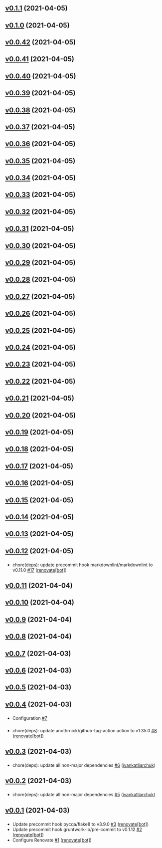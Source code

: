 #

## [v0.1.1](https://github.com/accelerator-blueprints/base-blueprint/tree/v0.1.1) (2021-04-05)

## [v0.1.0](https://github.com/accelerator-blueprints/base-blueprint/tree/v0.1.0) (2021-04-05)

## [v0.0.42](https://github.com/accelerator-blueprints/base-blueprint/tree/v0.0.42) (2021-04-05)

## [v0.0.41](https://github.com/accelerator-blueprints/base-blueprint/tree/v0.0.41) (2021-04-05)

## [v0.0.40](https://github.com/accelerator-blueprints/base-blueprint/tree/v0.0.40) (2021-04-05)

## [v0.0.39](https://github.com/accelerator-blueprints/base-blueprint/tree/v0.0.39) (2021-04-05)

## [v0.0.38](https://github.com/accelerator-blueprints/base-blueprint/tree/v0.0.38) (2021-04-05)

## [v0.0.37](https://github.com/accelerator-blueprints/base-blueprint/tree/v0.0.37) (2021-04-05)

## [v0.0.36](https://github.com/accelerator-blueprints/base-blueprint/tree/v0.0.36) (2021-04-05)

## [v0.0.35](https://github.com/accelerator-blueprints/base-blueprint/tree/v0.0.35) (2021-04-05)

## [v0.0.34](https://github.com/accelerator-blueprints/base-blueprint/tree/v0.0.34) (2021-04-05)

## [v0.0.33](https://github.com/accelerator-blueprints/base-blueprint/tree/v0.0.33) (2021-04-05)

## [v0.0.32](https://github.com/accelerator-blueprints/base-blueprint/tree/v0.0.32) (2021-04-05)

## [v0.0.31](https://github.com/accelerator-blueprints/base-blueprint/tree/v0.0.31) (2021-04-05)

## [v0.0.30](https://github.com/accelerator-blueprints/base-blueprint/tree/v0.0.30) (2021-04-05)

## [v0.0.29](https://github.com/accelerator-blueprints/base-blueprint/tree/v0.0.29) (2021-04-05)

## [v0.0.28](https://github.com/accelerator-blueprints/base-blueprint/tree/v0.0.28) (2021-04-05)

## [v0.0.27](https://github.com/accelerator-blueprints/base-blueprint/tree/v0.0.27) (2021-04-05)

## [v0.0.26](https://github.com/accelerator-blueprints/base-blueprint/tree/v0.0.26) (2021-04-05)

## [v0.0.25](https://github.com/accelerator-blueprints/base-blueprint/tree/v0.0.25) (2021-04-05)

## [v0.0.24](https://github.com/accelerator-blueprints/base-blueprint/tree/v0.0.24) (2021-04-05)

## [v0.0.23](https://github.com/accelerator-blueprints/base-blueprint/tree/v0.0.23) (2021-04-05)

## [v0.0.22](https://github.com/accelerator-blueprints/base-blueprint/tree/v0.0.22) (2021-04-05)

## [v0.0.21](https://github.com/accelerator-blueprints/base-blueprint/tree/v0.0.21) (2021-04-05)

## [v0.0.20](https://github.com/accelerator-blueprints/base-blueprint/tree/v0.0.20) (2021-04-05)

## [v0.0.19](https://github.com/accelerator-blueprints/base-blueprint/tree/v0.0.19) (2021-04-05)

## [v0.0.18](https://github.com/accelerator-blueprints/base-blueprint/tree/v0.0.18) (2021-04-05)

## [v0.0.17](https://github.com/accelerator-blueprints/base-blueprint/tree/v0.0.17) (2021-04-05)

## [v0.0.16](https://github.com/accelerator-blueprints/base-blueprint/tree/v0.0.16) (2021-04-05)

## [v0.0.15](https://github.com/accelerator-blueprints/base-blueprint/tree/v0.0.15) (2021-04-05)

## [v0.0.14](https://github.com/accelerator-blueprints/base-blueprint/tree/v0.0.14) (2021-04-05)

## [v0.0.13](https://github.com/accelerator-blueprints/base-blueprint/tree/v0.0.13) (2021-04-05)

## [v0.0.12](https://github.com/accelerator-blueprints/base-blueprint/tree/v0.0.12) (2021-04-05)

###

- chore\(deps\): update precommit hook markdownlint/markdownlint to v0.11.0 [\#17](https://github.com/accelerator-blueprints/base-blueprint/pull/17) ([renovate[bot]](https://github.com/apps/renovate))

## [v0.0.11](https://github.com/accelerator-blueprints/base-blueprint/tree/v0.0.11) (2021-04-04)

## [v0.0.10](https://github.com/accelerator-blueprints/base-blueprint/tree/v0.0.10) (2021-04-04)

## [v0.0.9](https://github.com/accelerator-blueprints/base-blueprint/tree/v0.0.9) (2021-04-04)

## [v0.0.8](https://github.com/accelerator-blueprints/base-blueprint/tree/v0.0.8) (2021-04-04)

## [v0.0.7](https://github.com/accelerator-blueprints/base-blueprint/tree/v0.0.7) (2021-04-03)

## [v0.0.6](https://github.com/accelerator-blueprints/base-blueprint/tree/v0.0.6) (2021-04-03)

## [v0.0.5](https://github.com/accelerator-blueprints/base-blueprint/tree/v0.0.5) (2021-04-03)

## [v0.0.4](https://github.com/accelerator-blueprints/base-blueprint/tree/v0.0.4) (2021-04-03)

###

-  Configuration [\#7](https://github.com/accelerator-blueprints/base-blueprint/issues/7)

###

- chore\(deps\): update anothrnick/github-tag-action action to v1.35.0 [\#8](https://github.com/accelerator-blueprints/base-blueprint/pull/8) ([renovate[bot]](https://github.com/apps/renovate))

## [v0.0.3](https://github.com/accelerator-blueprints/base-blueprint/tree/v0.0.3) (2021-04-03)

###

- chore\(deps\): update all non-major dependencies [\#6](https://github.com/accelerator-blueprints/base-blueprint/pull/6) ([ivankatliarchuk](https://github.com/ivankatliarchuk))

## [v0.0.2](https://github.com/accelerator-blueprints/base-blueprint/tree/v0.0.2) (2021-04-03)

###

- chore\(deps\): update all non-major dependencies [\#5](https://github.com/accelerator-blueprints/base-blueprint/pull/5) ([ivankatliarchuk](https://github.com/ivankatliarchuk))

## [v0.0.1](https://github.com/accelerator-blueprints/base-blueprint/tree/v0.0.1) (2021-04-03)

###

- Update precommit hook pycqa/flake8 to v3.9.0 [\#3](https://github.com/accelerator-blueprints/base-blueprint/pull/3) ([renovate[bot]](https://github.com/apps/renovate))
- Update precommit hook gruntwork-io/pre-commit to v0.1.12 [\#2](https://github.com/accelerator-blueprints/base-blueprint/pull/2) ([renovate[bot]](https://github.com/apps/renovate))
- Configure Renovate [\#1](https://github.com/accelerator-blueprints/base-blueprint/pull/1) ([renovate[bot]](https://github.com/apps/renovate))



